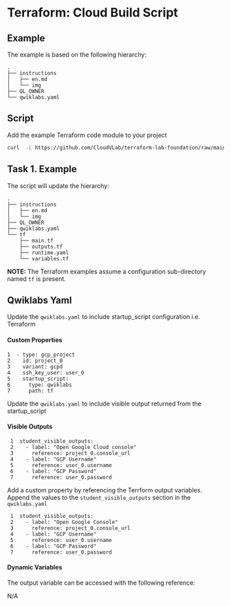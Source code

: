 # Terraform: Cloud Build Script


## Example

The example is based on the following hierarchy:

```
.
├── instructions
│   ├── en.md
│   └── img
├── QL_OWNER
└── qwiklabs.yaml 
```

## Script

Add the example Terraform code module to your project
```bash
curl  -L https://github.com/CloudVLab/terraform-lab-foundation/raw/main/solutions/cloudbuild_script/example/install.sh | bash
```

## Task 1. Example

The script will update the hierarchy:

```
.
├── instructions
│   ├── en.md
│   └── img
├── QL_OWNER
├── qwiklabs.yaml
└── tf
    ├── main.tf
    ├── outputs.tf
    ├── runtime.yaml
    └── variables.tf
```

__NOTE:__ The Terraform examples assume a configuration sub-directory 
named `tf` is present.

## Qwiklabs Yaml

Update the `qwiklabs.yaml` to include startup_script configuration i.e. Terraform

#### Custom Properties

```
1  - type: gcp_project
2    id: project_0
3    variant: gcpd
4    ssh_key_user: user_0
5    startup_script:
6      type: qwiklabs
7      path: tf
```


Update the `qwiklabs.yaml` to include visible output returned from the startup_script

#### Visible Outputs

```
 1  student_visible_outputs:
 2    - label: "Open Google Cloud console"
 3      reference: project_0.console_url
 4    - label: "GCP Username"
 5      reference: user_0.username
 6    - label: "GCP Password"
 7      reference: user_0.password
```


Add a custom property by referencing the Terrform output variables.
Append the values to the `student_visible_outputs` section in the `qwiklabs.yaml`

```
 1  student_visible_outputs:
 2    - label: "Open Google Console"
 3      reference: project_0.console_url
 4    - label: "GCP Username"
 5      reference: user_0.username
 6    - label: "GCP Password"
 7      reference: user_0.password
```

#### Dynamic Variables

The output variable can be accessed with the following reference:

N/A
